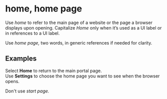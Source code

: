 # home, home page

Use *home* to refer to the main page of a website or the page a browser displays upon opening. Capitalize *Home* only when it’s used as a UI label or in references to a UI label.

Use *home page,* two words, in generic references if needed for clarity. 

## Examples

Select **Home** to return to the main portal page.  
Use **Settings** to choose the home page you want to see when the browser opens.

Don't use *start page.*
